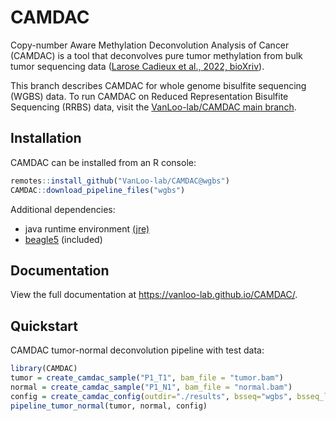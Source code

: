 
<!-- README.md is generated from README.Rmd. Please edit that file -->

# CAMDAC

Copy-number Aware Methylation Deconvolution Analysis of Cancer (CAMDAC)
is a tool that deconvolves pure tumor methylation from bulk tumor
sequencing data ([Larose Cadieux et al., 2022,
bioXriv](https://www.biorxiv.org/content/10.1101/2020.11.03.366252v2)).

This branch describes CAMDAC for whole genome bisulfite sequencing
(WGBS) data. To run CAMDAC on Reduced Representation Bisulfite
Sequencing (RRBS) data, visit the [VanLoo-lab/CAMDAC main
branch](https://github.com/VanLoo-lab/CAMDAC/tree/main).

<!-- badges: start -->

<!-- badges: end -->

## Installation

CAMDAC can be installed from an R console:

``` r
remotes::install_github("VanLoo-lab/CAMDAC@wgbs")
CAMDAC::download_pipeline_files("wgbs")
```

Additional dependencies:

  - java runtime environment [(jre)](https://openjdk.org/)
  - [beagle5](http://faculty.washington.edu/browning/beagle/beagle.html)
    (included)

## Documentation

View the full documentation at <https://vanloo-lab.github.io/CAMDAC/>.

## Quickstart

CAMDAC tumor-normal deconvolution pipeline with test data:

``` r
library(CAMDAC)
tumor = create_camdac_sample("P1_T1", bam_file = "tumor.bam")
normal = create_camdac_sample("P1_N1", bam_file = "normal.bam")
config = create_camdac_config(outdir="./results", bsseq="wgbs", bsseq_lib="pe", build="hg38")
pipeline_tumor_normal(tumor, normal, config)
```
